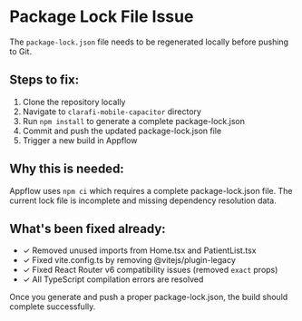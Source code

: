 # Package Lock File Issue

The `package-lock.json` file needs to be regenerated locally before pushing to Git.

## Steps to fix:

1. Clone the repository locally
2. Navigate to `clarafi-mobile-capacitor` directory
3. Run `npm install` to generate a complete package-lock.json
4. Commit and push the updated package-lock.json file
5. Trigger a new build in Appflow

## Why this is needed:

Appflow uses `npm ci` which requires a complete package-lock.json file. The current lock file is incomplete and missing dependency resolution data.

## What's been fixed already:

- ✓ Removed unused imports from Home.tsx and PatientList.tsx
- ✓ Fixed vite.config.ts by removing @vitejs/plugin-legacy
- ✓ Fixed React Router v6 compatibility issues (removed `exact` props)
- ✓ All TypeScript compilation errors are resolved

Once you generate and push a proper package-lock.json, the build should complete successfully.